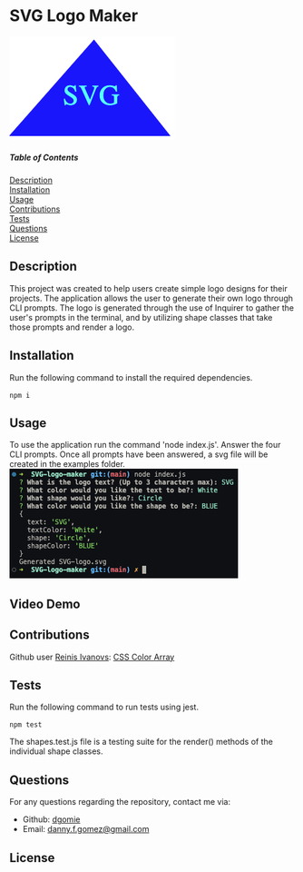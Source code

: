 # SVG Logo Maker
  <img src='./images/example-logo2.png'>
  
  ##### Table of Contents  
  [Description](#description)  
  [Installation](#installation)  
  [Usage](#usage)  
  [Contributions](#contributions)  
  [Tests](#tests)  
  [Questions](#questions)  
  [License](#license)  

  ## Description  
  This project was created to help users create simple logo designs for their projects. The application allows the user to generate their own logo through CLI prompts. The logo is generated through the use of Inquirer to gather the user's prompts in the terminal, and by utilizing shape classes that take those prompts and render a logo.

  ## Installation  
  Run the following command to install the required dependencies.
  ```
  npm i 
  ```
  

  ## Usage  
  To use the application run the command 'node index.js'. Answer the four CLI prompts. Once all prompts have been answered, a svg file will be created in the examples folder.  
  <img src='./images/svg-prompts.png'>
  

  ## Video Demo


  ## Contributions  
  Github user [Reinis Ivanovs](https://github.com/slikts): [CSS Color Array](https://gist.github.com/slikts/cfa5bb0ad340b6e01dd711f20a419aec)

  ## Tests  
  Run the following command to run tests using jest. 
  ```
  npm test
  ```

  The shapes.test.js file is a testing suite for the render() methods of the individual shape classes.


  ## Questions
  For any questions regarding the repository, contact me via:
  * Github: [dgomie](https://www.github.com/dgomie)
  * Email: <a href="mailto:danny.f.gomez@gmail.com">danny.f.gomez@gmail.com</a>
  
  ## License
    
   
